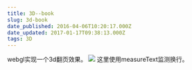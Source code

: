 ```yaml
---
title: 3D--book
slug: 3d-book
date_published: 2016-04-06T10:20:17.000Z
date_updated: 2017-01-17T09:38:13.000Z
tags: 3D
---
```


webgl实现一个3d翻页效果。
![](/content/images/2016/04/book.jpg)
这里使用measureText监测换行。
